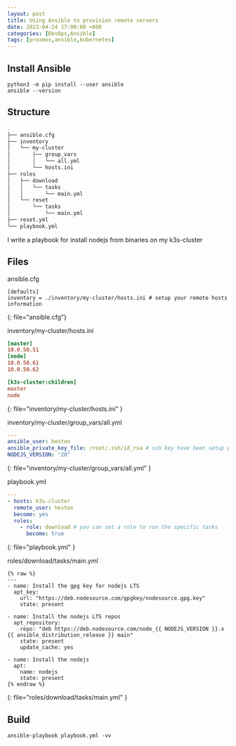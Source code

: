 ```yaml
---
layout: post
title: Using Ansible to provision remote servers
date: 2023-04-24 17:00:00 +800
categories: [DevOps,Ansible]
tags: [proxmox,ansible,kubernetes]
---
```


## Install Ansible
```
python3 -m pip install --user ansible
ansible --version
```

## Structure
```sh
.
├── ansible.cfg
├── inventory
│   └── my-cluster
│       ├── group_vars
│       │   └── all.yml
│       └── hosts.ini
├── roles
│   ├── download
│   │   └── tasks
│   │       └── main.yml
│   └── reset
│       └── tasks
│           └── main.yml
├── reset.yml
└── playbook.yml
```
I write a playbook for install nodejs from binaries on my k3s-cluster

## Files
ansible.cfg
```
[defaults]
inventory = ./inventory/my-cluster/hosts.ini # setup your remote hosts information
```
{: file="ansible.cfg"}

inventory/my-cluster/hosts.ini
```ini
[master]
10.0.50.51
[node]
10.0.50.61
10.0.50.62

[k3s-cluster:children]
master
node
```
{: file="inventory/my-cluster/hosts.ini" }

inventory/my-cluster/group_vars/all.yml
```yml
---
ansible_user: heston
ansible_private_key_file: /root/.ssh/id_rsa # ssh key have been setup packer/terraform before
NODEJS_VERSION: "20"
```
{: file="inventory/my-cluster/group_vars/all.yml" }

playbook.yml
```yml
---
- hosts: k3s-cluster
  remote_user: heston
  become: yes
  roles:
    - role: download # you can set a role to run the specific tasks
      become: true
```
{: file="playbook.yml" }

roles/download/tasks/main.yml
```
{% raw %}
---
- name: Install the gpg key for nodejs LTS
  apt_key:
    url: "https://deb.nodesource.com/gpgkey/nodesource.gpg.key"
    state: present

- name: Install the nodejs LTS repos
  apt_repository:
    repo: "deb https://deb.nodesource.com/node_{{ NODEJS_VERSION }}.x {{ ansible_distribution_release }} main"
    state: present
    update_cache: yes

- name: Install the nodejs
  apt:
    name: nodejs
    state: present
{% endraw %}
```
{: file="roles/download/tasks/main.yml" }

## Build
```
ansible-playbook playbook.yml -vv
```


